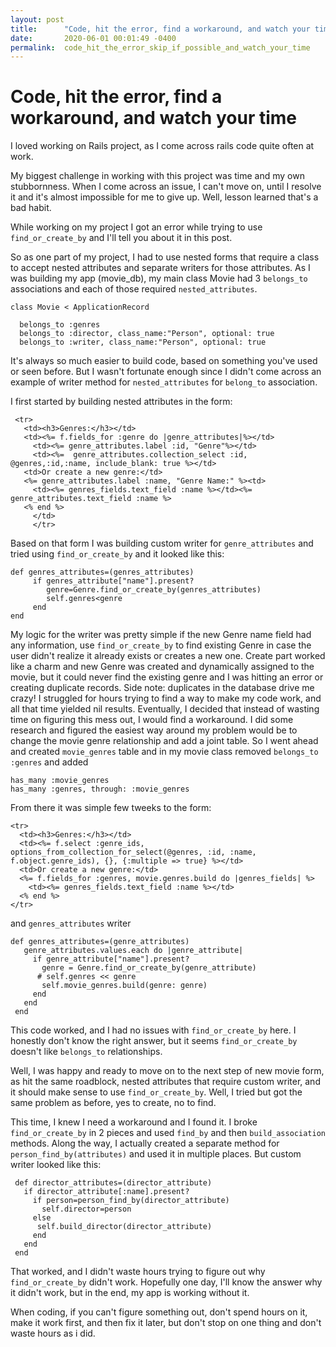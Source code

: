 ```yaml
---
layout: post
title:      "Code, hit the error, find a workaround, and watch your time"
date:       2020-06-01 00:01:49 -0400
permalink:  code_hit_the_error_skip_if_possible_and_watch_your_time
---
```


# Code, hit the error, find a workaround, and watch your time


I loved working on Rails project, as I come across rails code quite often at work.

My biggest challenge in working with this project was time and my own stubbornness. When I come across an issue, I can't move on, until I resolve it and it's almost impossible for me to give up. Well, lesson learned that's a bad habit.

While working on my project I got an error while trying to use `find_or_create_by` and I'll tell you about it in this post.

So as one part of my project, I had to use nested forms that require a class to accept nested attributes and separate writers for those attributes. As I was building my app (movie_db), my main class Movie had 3 `belongs_to` associations and each of those required `nested_attributes`.


```
class Movie < ApplicationRecord

  belongs_to :genres
  belongs_to :director, class_name:"Person", optional: true
  belongs_to :writer, class_name:"Person", optional: true
```


It's always so much easier to build code, based on something you've used or seen before. But I wasn't fortunate enough since I didn't come across an example of writer method for `nested_attributes` for `belong_to` association.

I first started by building nested attributes in the form:

```
 <tr>
   <td><h3>Genres:</h3></td>
   <td><%= f.fields_for :genre do |genre_attributes|%></td>
     <td><%= genre_attributes.label :id, "Genre"%></td>
     <td><%=  genre_attributes.collection_select :id, @genres,:id,:name, include_blank: true %></td>
   <td>Or create a new genre:</td>
   <%= genre_attributes.label :name, "Genre Name:" %><td>
     <td><%= genres_fields.text_field :name %></td><%= genre_attributes.text_field :name %>    
   <% end %>
     </td>
     </tr>
``` 
	

Based on that form I was building custom writer for `genre_attributes` and tried using `find_or_create_by` and it looked like this:

```
def genres_attributes=(genres_attributes)
     if genres_attribute["name"].present?
        genre=Genre.find_or_create_by(genres_attributes)
        self.genres<genre
     end
end
```

My logic for the writer was pretty simple if the new Genre name field had any information, use `find_or_create_by` to find existing Genre in case the user didn't realize it already exists or creates a new one. Create part worked like a charm and new Genre was created and dynamically assigned to the movie, but it could never find the existing genre and I was hitting an error or creating duplicate records. Side note: duplicates in the database drive me crazy! I struggled for hours trying to find a way to make my code work, and all that time yielded nil results. Eventually, I decided that instead of wasting time on figuring this mess out, I would find a workaround. 
I did some research and figured the easiest way around my problem would be to change the movie genre relationship and add a joint table. So I went ahead and created `movie_genres` table and in my movie class removed `belongs_to :genres` and added 

```
has_many :movie_genres
has_many :genres, through: :movie_genres
```

From there it was simple few tweeks to the form:

```
<tr>
  <td><h3>Genres:</h3></td>
  <td><%= f.select :genre_ids, options_from_collection_for_select(@genres, :id, :name, f.object.genre_ids), {}, {:multiple => true} %></td> 
  <td>Or create a new genre:</td>
  <%= f.fields_for :genres, movie.genres.build do |genres_fields| %>
    <td><%= genres_fields.text_field :name %></td>
  <% end %>
</tr>
```

and `genres_attributes` writer

```
def genres_attributes=(genre_attributes)
   genre_attributes.values.each do |genre_attribute|
     if genre_attribute["name"].present?
       genre = Genre.find_or_create_by(genre_attribute)
      # self.genres << genre
       self.movie_genres.build(genre: genre)
     end
   end
 end
```
This code worked, and I had no issues with `find_or_create_by` here. I honestly don't know the right answer, but it seems `find_or_create_by` doesn't like `belongs_to` relationships.

Well, I was happy and ready to move on to the next step of new movie form, as hit the same roadblock, nested attributes that require custom writer, and it should make sense to use `find_or_create_by`. Well, I tried but got the same problem as before, yes to create, no to find.

This time, I knew I need a workaround and  I found it. I broke `find_or_create_by` in 2 pieces and used `find_by` and then `build_association` methods. Along the way, I actually created a separate method for `person_find_by(attributes)` and used it in multiple places. But custom writer looked like this:

```
 def director_attributes=(director_attribute)
   if director_attribute[:name].present?
     if person=person_find_by(director_attribute)
       self.director=person
     else
      self.build_director(director_attribute)
     end
   end
 end
```

That worked, and I didn't waste hours trying to figure out why `find_or_create_by` didn't work. Hopefully one day, I'll know the answer why it didn't work, but in the end, my app is working without it.

When coding, if you can't figure something out, don't spend hours on it, make it work first, and then fix it later, but don't stop on one thing and don't waste hours as i did.
